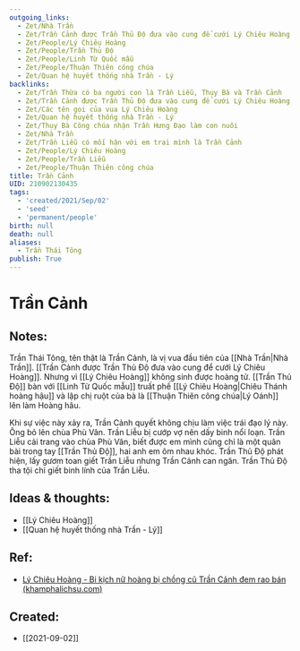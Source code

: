 ```yaml
---
outgoing_links:
  - Zet/Nhà Trần
  - Zet/Trần Cảnh được Trần Thủ Độ đưa vào cung để cưới Lý Chiêu Hoàng
  - Zet/People/Lý Chiêu Hoàng
  - Zet/People/Trần Thủ Độ
  - Zet/People/Linh Từ Quốc mẫu
  - Zet/People/Thuận Thiên công chúa
  - Zet/Quan hệ huyết thống nhà Trần - Lý
backlinks:
  - Zet/Trần Thừa có ba người con là Trần Liễu, Thụy Bà và Trần Cảnh
  - Zet/Trần Cảnh được Trần Thủ Độ đưa vào cung để cưới Lý Chiêu Hoàng
  - Zet/Các tên gọi của vua Lý Chiêu Hoàng
  - Zet/Quan hệ huyết thống nhà Trần - Lý
  - Zet/Thụy Bà Công chúa nhận Trần Hưng Đạo làm con nuôi
  - Zet/Nhà Trần
  - Zet/Trần Liễu có mối hận với em trai mình là Trần Cảnh
  - Zet/People/Lý Chiêu Hoàng
  - Zet/People/Trần Liễu
  - Zet/People/Thuận Thiên công chúa
title: Trần Cảnh
UID: 210902130435
tags:
  - 'created/2021/Sep/02'
  - 'seed'
  - 'permanent/people'
birth: null
death: null
aliases:
  - Trần Thái Tông
publish: True
---
```

# Trần Cảnh

## Notes:

Trần Thái Tông, tên thật là Trần Cảnh, là vị vua đầu tiên của [[Nhà Trần|Nhà Trần]]. [[Trần Cảnh được Trần Thủ Độ đưa vào cung để cưới Lý Chiêu Hoàng]]. Nhưng vì [[Lý Chiêu Hoàng]] không sinh được hoàng tử. [[Trần Thủ Độ]] bàn với [[Linh Từ Quốc mẫu]] truất phế [[Lý Chiêu Hoàng|Chiêu Thánh hoàng hậu]] và lập chị ruột của bà là [[Thuận Thiên công chúa|Lý Oánh]] lên làm Hoàng hâu.

Khi sự việc này xảy ra, Trần Cảnh quyết không chịu làm việc trái đạo lý này. Ông bỏ lên chùa Phù Vân. Trần Liễu bị cướp vợ nên dấy binh nổi loạn. Trần Liễu cải trang vào chùa Phù Vân, biết được em mình cũng chỉ là một quân bài trong tay [[Trần Thủ Độ]], hai anh em ôm nhau khóc. Trần Thủ Độ phát hiện, lấy gươm toan giết Trần Liễu nhưng Trần Cảnh can ngăn. Trần Thủ Độ tha tội chỉ giết binh lính của Trần Liễu.

## Ideas & thoughts:
- [[Lý Chiêu Hoàng]]
- [[Quan hệ huyết thống nhà Trần - Lý]]

## Ref:
- [Lý Chiêu Hoàng - Bi kịch nữ hoàng bị chồng cũ Trần Cảnh đem rao bán (khamphalichsu.com)](https://khamphalichsu.com/ly-chieu-hoang-tran-canh-n44.html)
## Created:
- [[2021-09-02]]

